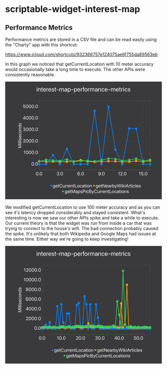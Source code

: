 # scriptable-widget-interest-map

## Performance Metrics
Performance metrics are stored in a CSV file and can be read easily using the "Charty" app with this shortcut:

https://www.icloud.com/shortcuts/932366757e124075ae6f755da89563eb

In this graph we noticed that getCurrentLocation with 10 meter accuracy would occasionally take a long time to execute. The other APIs were consistently reasonable.

![A graph depicting getCurrentLocation taking much longer than the other APIs](media/BB6E2934-E843-4F2F-9668-3C4890FA22DD.png?raw=true "getCurrentLocation Latency with 10 meter accuracy")

We modified getCurrentLocation to use 100 meter accuracy and as you can see it's latency dropped considerably and stayed consistent. What's interesting is now we saw our other APIs spike and take a while to execute. Our current theory is that the widget was run from inside a car that was trying to connect to the house's wifi. The bad connection probably caused the spike. It's unlikely that both Wikipedia and Google Maps had issues at the same time. Either way we're going to keep investigating!

![A graph depicting getCurrentLocation taking less time consistently after being set to 100 meters. The other APIs have a blip with higher latency but that's believed to be related to internet access.](media/94455C7B-176B-4DA3-8754-A4CDC5AB482A.png?raw=true "getCurrentLocation Latency with 100 meter accuracy in the second half")
